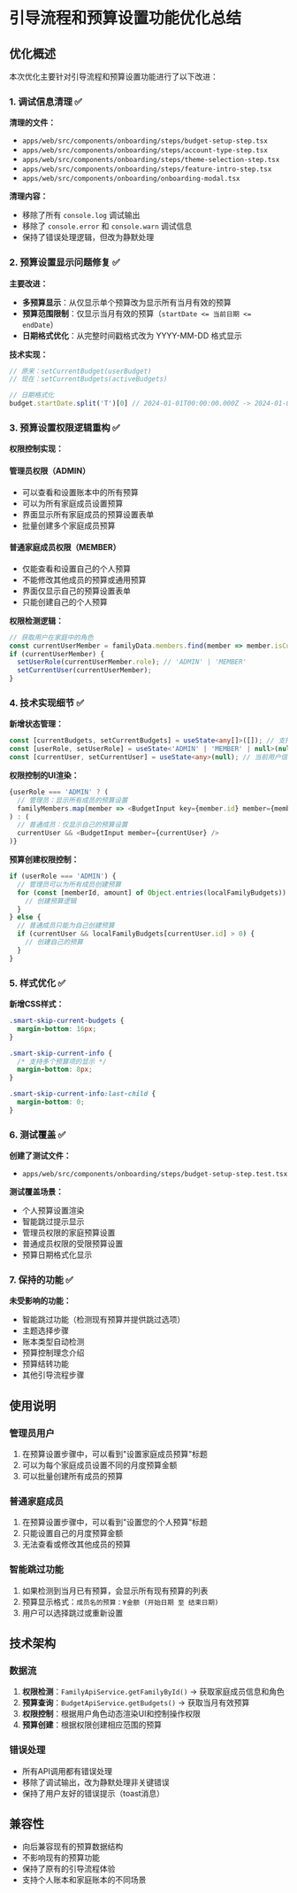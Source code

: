 # 引导流程和预算设置功能优化总结

## 优化概述

本次优化主要针对引导流程和预算设置功能进行了以下改进：

### 1. 调试信息清理 ✅

**清理的文件：**
- `apps/web/src/components/onboarding/steps/budget-setup-step.tsx`
- `apps/web/src/components/onboarding/steps/account-type-step.tsx`
- `apps/web/src/components/onboarding/steps/theme-selection-step.tsx`
- `apps/web/src/components/onboarding/steps/feature-intro-step.tsx`
- `apps/web/src/components/onboarding/onboarding-modal.tsx`

**清理内容：**
- 移除了所有 `console.log` 调试输出
- 移除了 `console.error` 和 `console.warn` 调试信息
- 保持了错误处理逻辑，但改为静默处理

### 2. 预算设置显示问题修复 ✅

**主要改进：**
- **多预算显示**：从仅显示单个预算改为显示所有当月有效的预算
- **预算范围限制**：仅显示当月有效的预算（`startDate <= 当前日期 <= endDate`）
- **日期格式优化**：从完整时间戳格式改为 YYYY-MM-DD 格式显示

**技术实现：**
```typescript
// 原来：setCurrentBudget(userBudget)
// 现在：setCurrentBudgets(activeBudgets)

// 日期格式化
budget.startDate.split('T')[0] // 2024-01-01T00:00:00.000Z -> 2024-01-01
```

### 3. 预算设置权限逻辑重构 ✅

**权限控制实现：**

#### 管理员权限（ADMIN）
- 可以查看和设置账本中的所有预算
- 可以为所有家庭成员设置预算
- 界面显示所有家庭成员的预算设置表单
- 批量创建多个家庭成员预算

#### 普通家庭成员权限（MEMBER）
- 仅能查看和设置自己的个人预算
- 不能修改其他成员的预算或通用预算
- 界面仅显示自己的预算设置表单
- 只能创建自己的个人预算

**权限检测逻辑：**
```typescript
// 获取用户在家庭中的角色
const currentUserMember = familyData.members.find(member => member.isCurrentUser);
if (currentUserMember) {
  setUserRole(currentUserMember.role); // 'ADMIN' | 'MEMBER'
  setCurrentUser(currentUserMember);
}
```

### 4. 技术实现细节 ✅

**新增状态管理：**
```typescript
const [currentBudgets, setCurrentBudgets] = useState<any[]>([]); // 支持多预算
const [userRole, setUserRole] = useState<'ADMIN' | 'MEMBER' | null>(null); // 用户角色
const [currentUser, setCurrentUser] = useState<any>(null); // 当前用户信息
```

**权限控制的UI渲染：**
```typescript
{userRole === 'ADMIN' ? (
  // 管理员：显示所有成员的预算设置
  familyMembers.map(member => <BudgetInput key={member.id} member={member} />)
) : (
  // 普通成员：仅显示自己的预算设置
  currentUser && <BudgetInput member={currentUser} />
)}
```

**预算创建权限控制：**
```typescript
if (userRole === 'ADMIN') {
  // 管理员可以为所有成员创建预算
  for (const [memberId, amount] of Object.entries(localFamilyBudgets)) {
    // 创建预算逻辑
  }
} else {
  // 普通成员只能为自己创建预算
  if (currentUser && localFamilyBudgets[currentUser.id] > 0) {
    // 创建自己的预算
  }
}
```

### 5. 样式优化 ✅

**新增CSS样式：**
```css
.smart-skip-current-budgets {
  margin-bottom: 16px;
}

.smart-skip-current-info {
  /* 支持多个预算项的显示 */
  margin-bottom: 8px;
}

.smart-skip-current-info:last-child {
  margin-bottom: 0;
}
```

### 6. 测试覆盖 ✅

**创建了测试文件：**
- `apps/web/src/components/onboarding/steps/budget-setup-step.test.tsx`

**测试覆盖场景：**
- 个人预算设置渲染
- 智能跳过提示显示
- 管理员权限的家庭预算设置
- 普通成员权限的受限预算设置
- 预算日期格式化显示

### 7. 保持的功能 ✅

**未受影响的功能：**
- 智能跳过功能（检测现有预算并提供跳过选项）
- 主题选择步骤
- 账本类型自动检测
- 预算控制理念介绍
- 预算结转功能
- 其他引导流程步骤

## 使用说明

### 管理员用户
1. 在预算设置步骤中，可以看到"设置家庭成员预算"标题
2. 可以为每个家庭成员设置不同的月度预算金额
3. 可以批量创建所有成员的预算

### 普通家庭成员
1. 在预算设置步骤中，可以看到"设置您的个人预算"标题
2. 只能设置自己的月度预算金额
3. 无法查看或修改其他成员的预算

### 智能跳过功能
1. 如果检测到当月已有预算，会显示所有现有预算的列表
2. 预算显示格式：`成员名的预算：¥金额 (开始日期 至 结束日期)`
3. 用户可以选择跳过或重新设置

## 技术架构

### 数据流
1. **权限检测**：`FamilyApiService.getFamilyById()` → 获取家庭成员信息和角色
2. **预算查询**：`BudgetApiService.getBudgets()` → 获取当月有效预算
3. **权限控制**：根据用户角色动态渲染UI和控制操作权限
4. **预算创建**：根据权限创建相应范围的预算

### 错误处理
- 所有API调用都有错误处理
- 移除了调试输出，改为静默处理非关键错误
- 保持了用户友好的错误提示（toast消息）

## 兼容性

- 向后兼容现有的预算数据结构
- 不影响现有的预算功能
- 保持了原有的引导流程体验
- 支持个人账本和家庭账本的不同场景

